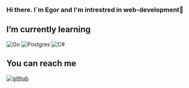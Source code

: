 ### Hi there. I`m Egor and I'm intrestred in web-development👋
<h2>I’m currently learning </h2>
  
![Go](https://img.shields.io/badge/go-%2300ADD8.svg?style=for-the-badge&logo=go&logoColor=white) ![Postgres](https://img.shields.io/badge/postgres-%23316192.svg?style=for-the-badge&logo=postgresql&logoColor=white) ![C#](https://img.shields.io/badge/c%23-%23239120.svg?style=for-the-badge&logo=c-sharp&logoColor=white)

<h2>You can reach me </h2> 

[![github](https://img.shields.io/badge/Telegram-2CA5E0?style=for-the-badge&logo=telegram&logoColor=white)](https://t.me/realvladchizov)
